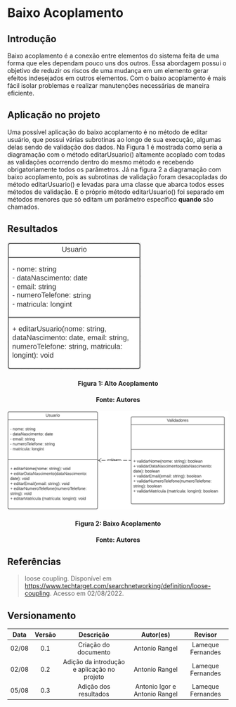 # Baixo Acoplamento

## Introdução

Baixo acoplamento é a conexão entre elementos do sistema feita de uma forma que eles dependam pouco uns dos outros. Essa abordagem possui o objetivo de reduzir os riscos de uma mudança em um elemento gerar efeitos indesejados em outros elementos. Com o baixo acoplamento é mais fácil isolar problemas e realizar manutenções necessárias de maneira eficiente.

## Aplicação no projeto

Uma possível aplicação do baixo acoplamento é no método de editar usuário, que possui várias subrotinas ao longo de sua execução, algumas delas sendo de validação dos dados. Na Figura 1 é mostrada como seria a diagramação com o método editarUsuario() altamente acoplado com todas as validações ocorrendo dentro do mesmo método e recebendo obrigatoriamente todos os parâmetros. Já na figura 2 a diagramação com baixo acoplamento, pois as subrotinas de validação foram desacopladas do método editarUsuario() e levadas para uma classe que abarca todos esses métodos de validação. E o próprio método editarUsuario() foi separado em métodos menores que só editam um parâmetro específico **quando** são chamados.  

## Resultados


![Nome da imagem](../assets/img/altoAcoplamento.png)
<h4 align = "center">Figura 1: Alto Acoplamento</h6>
<h4 align = "center">Fonte: Autores</h6>

![Nome da imagem](../assets/img/baixoAcoplamento.png)
<h4 align = "center">Figura 2: Baixo Acoplamento</h6>
<h4 align = "center">Fonte: Autores</h6>

## Referências

>loose coupling. Disponível em <https://www.techtarget.com/searchnetworking/definition/loose-coupling>. Acesso em 02/08/2022.

## Versionamento

| Data  | Versão |                     Descrição                      |  Autor(es)  | Revisor |
| :---: | :----: | :------------------------------------------------: | :---------: | :-----: |
| 02/08 |  0.1   |      Criação do documento                          |    Antonio Rangel     |  Lameque Fernandes   |
| 02/08 |  0.2   |      Adição da introdução e aplicação no projeto   |    Antonio Rangel     |  Lameque Fernandes   |
| 05/08 |  0.3   |      Adição dos resultados  |    Antonio Igor e Antonio Rangel     |  Lameque Fernandes   |

